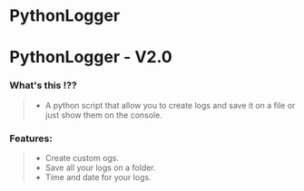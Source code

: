 # PythonLogger
# PythonLogger - V2.0

### What's this !??
>* A python script that allow you to create logs and save it on a file or just show them on the console.

### Features:
>* Create custom ogs.
>* Save all your logs on a folder.
>* Time and date for your logs.
